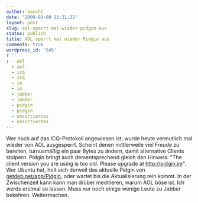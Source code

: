 ```yaml
---
author: bascht
date: '2009-03-09 21:21:22'
layout: post
slug: aol-sperrt-mal-wieder-pidgin-aus
status: publish
title: AOL sperrt mal wieder Pidgin aus
comments: true
wordpress_id: '545'
? ''
: - aol
  - aol
  - icq
  - icq
  - im
  - im
  - jabber
  - jabber
  - pidgin
  - pidgin
  - unsortiertes
  - unsortiertes
---
```


Wer noch auf das ICQ-Protokoll angewiesen ist, wurde heute
vermutlich mal wieder von AOL ausgesperrt. Scheint denen
mittlerweile viel Freude zu bereiten, turnusmäßig ein paar Bytes zu
ändern, damit alternative Clients stolpern. Pidgin bringt auch
dementsprechend gleich den Hinweis: "The client version you are
using is too old. Please upgrade at http://pidgin.im". Wer Ubuntu
hat, holt sich derweil das aktuelle Pidgin von
[getdeb.net/app/Pidgin](http://www.getdeb.net/app/Pidgin), oder
wartet bis die Aktualisierung rein kommt. In der Zwischenzeit kann
kann man drüber meditieren, warum AOL böse ist. Ich werds erstmal
so lassen. Muss nur noch einige wenige Leute zu Jabber bekehren.
Weitermachen.


